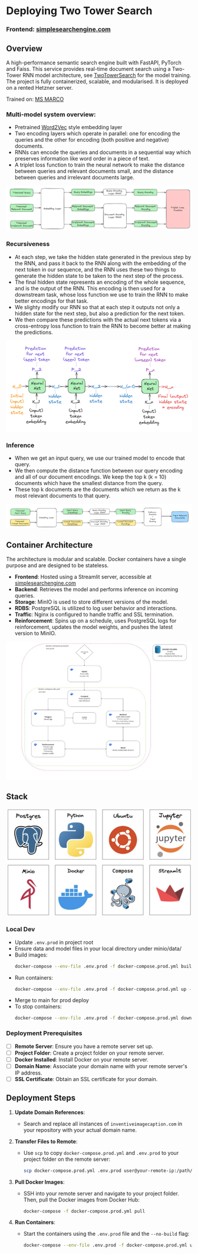 # Deploying Two Tower Search

### Frontend: [simplesearchengine.com](https://simplesearchengine.com)

## Overview

A high-performance semantic search engine built with FastAPI, PyTorch and Faiss. This service provides real-time document search using a Two-Tower RNN model architecture, see [TwoTowerSearch](https://github.com/kalebsofer/TwoTowerSearch) for the model training. The project is fully containerized, scalable, and modularised. It is deployed on a rented Hetzner server.

Trained on: [MS MARCO](https://microsoft.github.io/msmarco/)

### Multi-model system overview:
- Pretrained [Word2Vec](https://arxiv.org/pdf/1301.3781.pdf) style embedding layer
- Two encoding layers which operate in parallel: one for encoding the queries and the other for encoding (both positive and negative) documents. 
- RNNs can encode the queries and documents in a sequential way which preserves information like word order in a piece of text.
- A triplet loss function to train the neural network to make the distance between queries and relevant documents small, and the distance between queries and irrelevant documents large.

![two tower](public/images/two-tower.png)

### Recursiveness

- At each step, we take the hidden state generated in the previous step by the RNN, and pass it back to the RNN along with the embedding of the next token in our sequence, and the RNN uses these two things to generate the hidden state to be taken to the next step of the process. 
- The final hidden state represents an encoding of the whole sequence, and is the output of the RNN. This encoding is then used for a downstream task, whose loss function we use to train the RNN to make better encodings for that task.
- We slighty modify our RNN so that at each step it outputs not only a hidden state for the next step, but also a prediction for the next token. 
- We then compare these predictions with the actual next tokens via a cross-entropy loss function to train the RNN to become better at making the predictions.

![recursive](public/images/recursive.png)

### Inference

- When we get an input query, we use our trained model to encode that query.
- We then compute the distance function between our query encoding and all of our document encodings. We keep the top k (k = 10) documents which have the smallest distance from the query.
- These top k documents are the documents which we return as the k most relevant documents to that query.

![inference](public/images/inference.png)




## Container Architecture

The architecture is modular and scalable. Docker containers have a single purpose and are designed to be stateless.

- **Frontend**: Hosted using a Streamlit server, accessible at [simplesearchengine.com](https://simplesearchengine.com)
- **Backend**: Retrieves the model and performs inference on incoming queries.
- **Storage**: MinIO is used to store different versions of the model.
- **RDBS**: PostgreSQL is utilized to log user behavior and interactions.
- **Traffic**: Nginx is configured to handle traffic and SSL termination.
- **Reinforcement**: Spins up on a schedule, uses PostgreSQL logs for reinforcement, updates the model weights, and pushes the latest version to MinIO.

![Container Architecture](public/images/containers.png)

## Stack

![Stack](public/images/stack.png)

### Local Dev

- Update `.env.prod` in project root
- Ensure data and model files in your local directory under minio/data/
- Build images:
  ```bash
  docker-compose --env-file .env.prod -f docker-compose.prod.yml build
  ```
- Run containers:
  ```bash
  docker-compose --env-file .env.prod -f docker-compose.prod.yml up -d
  ```
- Merge to main for prod deploy
- To stop containers:
  ```bash
  docker-compose --env-file .env.prod -f docker-compose.prod.yml down
  ```

### Deployment Prerequisites

- [ ] **Remote Server**: Ensure you have a remote server set up.
- [ ] **Project Folder**: Create a project folder on your remote server.
- [ ] **Docker Installed**: Install Docker on your remote server.
- [ ] **Domain Name**: Associate your domain name with your remote server's IP address.
- [ ] **SSL Certificate**: Obtain an SSL certificate for your domain.

## Deployment Steps

1. **Update Domain References**:
   - Search and replace all instances of `inventiveimagecaption.com` in your repository with your actual domain name.

2. **Transfer Files to Remote**:
   - Use `scp` to copy `docker-compose.prod.yml` and `.env.prod` to your project folder on the remote server:
     ```bash
     scp docker-compose.prod.yml .env.prod user@your-remote-ip:/path/to/project-folder/
     ```

3. **Pull Docker Images**:
   - SSH into your remote server and navigate to your project folder. Then, pull the Docker images from Docker Hub:
     ```bash
     docker-compose -f docker-compose.prod.yml pull
     ```

4. **Run Containers**:
   - Start the containers using the `.env.prod` file and the `--no-build` flag:
     ```bash
     docker-compose --env-file .env.prod -f docker-compose.prod.yml up --no-build
     ```